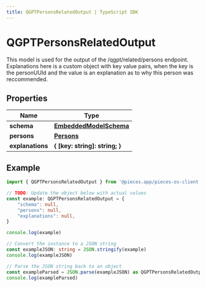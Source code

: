 ```yaml
---
title: QGPTPersonsRelatedOutput | TypeScript SDK
---
```



# QGPTPersonsRelatedOutput

This model is used for the output of the /qgpt/related/persons endpoint.  Explanations here is a custom object with key value pairs, when the key is the personUUId and the value is an explanation as to why this person was reccommended.

## Properties

Name | Type
------------ | -------------
**schema** | [**EmbeddedModelSchema**](EmbeddedModelSchema)
**persons** | [**Persons**](Persons)
**explanations** | **\{ [key: string]: string; \}**

## Example

```typescript
import { QGPTPersonsRelatedOutput } from '@pieces.app/pieces-os-client'

// TODO: Update the object below with actual values
const example: QGPTPersonsRelatedOutput = {
    "schema": null,
    "persons": null,
    "explanations": null,
}

console.log(example)

// Convert the instance to a JSON string
const exampleJSON: string = JSON.stringify(example)
console.log(exampleJSON)

// Parse the JSON string back to an object
const exampleParsed = JSON.parse(exampleJSON) as QGPTPersonsRelatedOutput
console.log(exampleParsed)
```


